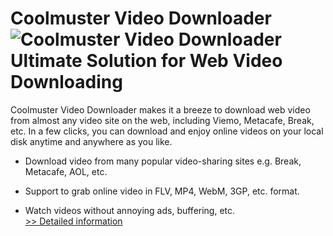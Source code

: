 # Coolmuster Video Downloader<br />![Coolmuster Video Downloader](https://mycommerce.akamaized.net/api/pimages/P300882048/BIG/300882048.PNG)<br />Ultimate Solution for Web Video Downloading

Coolmuster Video Downloader makes it a breeze to download web video from almost any video site on the web, including Viemo, Metacafe, Break, etc. In a few clicks, you can download and enjoy online videos on your local disk anytime and anywhere as you like.

* Download video from many popular video-sharing sites e.g. Break, Metacafe, AOL, etc.

* Support to grab online video in FLV, MP4, WebM, 3GP, etc. format.

* Watch videos without annoying ads, buffering, etc.<br />[>> Detailed information](https://secure.shareit.com/shareit/product.html?productid=300882048&affiliateid=200057808)